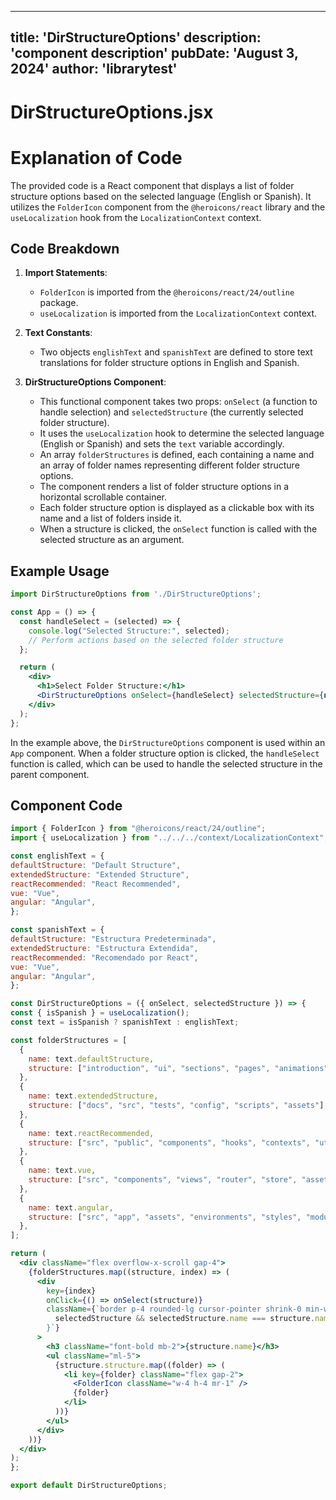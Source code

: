 ---
  title: 'DirStructureOptions'
  description: 'component description'
  pubDate: 'August 3, 2024'
  author: 'librarytest'
  ---
  
  
  
  # DirStructureOptions.jsx
  # Explanation of Code

The provided code is a React component that displays a list of folder structure options based on the selected language (English or Spanish). It utilizes the `FolderIcon` component from the `@heroicons/react` library and the `useLocalization` hook from the `LocalizationContext` context.

## Code Breakdown

1. **Import Statements**:
   - `FolderIcon` is imported from the `@heroicons/react/24/outline` package.
   - `useLocalization` is imported from the `LocalizationContext` context.

2. **Text Constants**:
   - Two objects `englishText` and `spanishText` are defined to store text translations for folder structure options in English and Spanish.

3. **DirStructureOptions Component**:
   - This functional component takes two props: `onSelect` (a function to handle selection) and `selectedStructure` (the currently selected folder structure).
   - It uses the `useLocalization` hook to determine the selected language (English or Spanish) and sets the `text` variable accordingly.
   - An array `folderStructures` is defined, each containing a name and an array of folder names representing different folder structure options.
   - The component renders a list of folder structure options in a horizontal scrollable container.
   - Each folder structure option is displayed as a clickable box with its name and a list of folders inside it.
   - When a structure is clicked, the `onSelect` function is called with the selected structure as an argument.

## Example Usage

```jsx
import DirStructureOptions from './DirStructureOptions';

const App = () => {
  const handleSelect = (selected) => {
    console.log("Selected Structure:", selected);
    // Perform actions based on the selected folder structure
  };

  return (
    <div>
      <h1>Select Folder Structure:</h1>
      <DirStructureOptions onSelect={handleSelect} selectedStructure={null} />
    </div>
  );
};
```

In the example above, the `DirStructureOptions` component is used within an `App` component. When a folder structure option is clicked, the `handleSelect` function is called, which can be used to handle the selected structure in the parent component.
  
  ## Component Code
  ```jsx
  import { FolderIcon } from "@heroicons/react/24/outline";
import { useLocalization } from "../../../context/LocalizationContext";

const englishText = {
  defaultStructure: "Default Structure",
  extendedStructure: "Extended Structure",
  reactRecommended: "React Recommended",
  vue: "Vue",
  angular: "Angular",
};

const spanishText = {
  defaultStructure: "Estructura Predeterminada",
  extendedStructure: "Estructura Extendida",
  reactRecommended: "Recomendado por React",
  vue: "Vue",
  angular: "Angular",
};

const DirStructureOptions = ({ onSelect, selectedStructure }) => {
  const { isSpanish } = useLocalization();
  const text = isSpanish ? spanishText : englishText;

  const folderStructures = [
    {
      name: text.defaultStructure,
      structure: ["introduction", "ui", "sections", "pages", "animations", "helperFunctions"],
    },
    {
      name: text.extendedStructure,
      structure: ["docs", "src", "tests", "config", "scripts", "assets"],
    },
    {
      name: text.reactRecommended,
      structure: ["src", "public", "components", "hooks", "contexts", "utils"],
    },
    {
      name: text.vue,
      structure: ["src", "components", "views", "router", "store", "assets"],
    },
    {
      name: text.angular,
      structure: ["src", "app", "assets", "environments", "styles", "modules"],
    },
  ];

  return (
    <div className="flex overflow-x-scroll gap-4">
      {folderStructures.map((structure, index) => (
        <div
          key={index}
          onClick={() => onSelect(structure)}
          className={`border p-4 rounded-lg cursor-pointer shrink-0 min-w-[250px] ${
            selectedStructure && selectedStructure.name === structure.name ? "border-primary" : "border-transparent"
          }`}
        >
          <h3 className="font-bold mb-2">{structure.name}</h3>
          <ul className="ml-5">
            {structure.structure.map((folder) => (
              <li key={folder} className="flex gap-2">
                <FolderIcon className="w-4 h-4 mr-1" />
                {folder}
              </li>
            ))}
          </ul>
        </div>
      ))}
    </div>
  );
};

export default DirStructureOptions;
  ```
  
